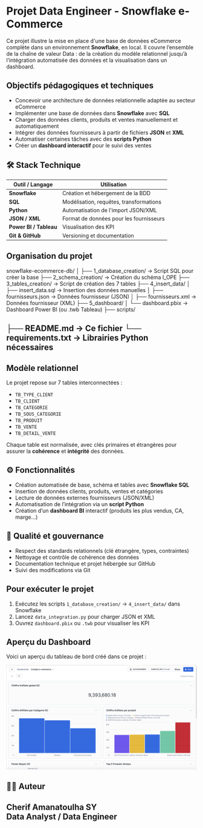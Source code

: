 # Projet Data Engineer - Snowflake e-Commerce

Ce projet illustre la mise en place d'une base de données eCommerce complète dans un environnement **Snowflake**, en local. Il couvre l’ensemble de la chaîne de valeur Data : de la création du modèle relationnel jusqu’à l’intégration automatisée des données et la visualisation dans un dashboard.

## Objectifs pédagogiques et techniques

- Concevoir une architecture de données relationnelle adaptée au secteur eCommerce
- Implémenter une base de données dans **Snowflake** avec **SQL**
- Charger des données clients, produits et ventes manuellement et automatiquement
- Intégrer des données fournisseurs à partir de fichiers **JSON** et **XML**
- Automatiser certaines tâches avec des **scripts Python**
- Créer un **dashboard interactif** pour le suivi des ventes

## 🛠️ Stack Technique

| Outil / Langage        | Utilisation                            |
|------------------------|----------------------------------------|
| **Snowflake**          | Création et hébergement de la BDD      |
| **SQL**                | Modélisation, requêtes, transformations|
| **Python**             | Automatisation de l'import JSON/XML    |
| **JSON / XML**         | Format de données pour les fournisseurs|
| **Power BI / Tableau** | Visualisation des KPI                  |
| **Git & GitHub**       | Versioning et documentation            |

## Organisation du projet
snowflake-ecommerce-db/
│
├── 1_database_creation/         → Script SQL pour créer la base
├── 2_schema_creation/           → Création du schéma I_OPE
├── 3_tables_creation/           → Script de création des 7 tables
├── 4_insert_data/
│   ├── insert_data.sql          → Insertion des données manuelles
│   ├── fournisseurs.json        → Données fournisseur (JSON)
│   ├── fournisseurs.xml         → Données fournisseur (XML)
├── 5_dashboard/
│   └── dashboard.pbix           → Dashboard Power BI (ou .twb Tableau)
├── scripts/

├── README.md                    → Ce fichier
└── requirements.txt             → Librairies Python nécessaires
----------------------------------------------------------------------------
## Modèle relationnel

Le projet repose sur 7 tables interconnectées :

- `TB_TYPE_CLIENT`
- `TB_CLIENT`
- `TB_CATEGORIE`
- `TB_SOUS_CATEGORIE`
- `TB_PRODUIT`
- `TB_VENTE`
- `TB_DETAIL_VENTE`

Chaque table est normalisée, avec clés primaires et étrangères pour assurer la **cohérence** et **intégrité** des données.

## ⚙️ Fonctionnalités

- Création automatisée de base, schéma et tables avec **Snowflake SQL**
- Insertion de données clients, produits, ventes et catégories
- Lecture de données externes fournisseurs (JSON/XML)
- Automatisation de l’intégration via un **script Python**
- Création d’un **dashboard BI** interactif (produits les plus vendus, CA, marge...)

## 🧪 Qualité et gouvernance

- Respect des standards relationnels (clé étrangère, types, contraintes)
- Nettoyage et contrôle de cohérence des données
- Documentation technique et projet hébergée sur GitHub
- Suivi des modifications via Git

## Pour exécuter le projet

1. Exécutez les scripts `1_database_creation/` → `4_insert_data/` dans Snowflake
2. Lancez `data_integration.py` pour charger JSON et XML
3. Ouvrez `dashboard.pbix` ou `.twb` pour visualiser les KPI

## Aperçu du Dashboard

Voici un aperçu du tableau de bord créé dans ce projet :

![Dashboard](images/dash.png)

## 🙋‍♂️ Auteur

**Cherif Amanatoulha SY**  
Data Analyst / Data Engineer  
-------------------------------------------------------------------------------------------------------------

